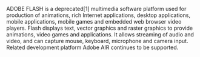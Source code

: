 ADOBE FLASH is a deprecated[1] multimedia software platform used for production of animations, rich Internet applications, desktop applications, mobile applications, mobile games and embedded web browser video players. Flash displays text, vector graphics and raster graphics to provide animations, video games and applications. It allows streaming of audio and video, and can capture mouse, keyboard, microphone and camera input. Related development platform Adobe AIR continues to be supported.
